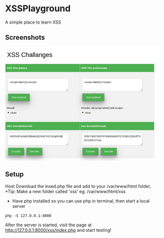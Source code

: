 # XSSPlayground
A simple place to learn XSS

## Screenshots
![](/assets/xss.png)

## Setup
Host
Download the inxed.php file and add to your /var/www/html folder,
*Tip: Make a new folder called 'xss' eg: /var/www/html/xss

* Have php installed so you can use php in terminal, then start a local server
```
php -S 127.0.0.1:8000
```
After the server is started, visit the page at http://127.0.0.1:8000/xss/index.php and start testing! 

